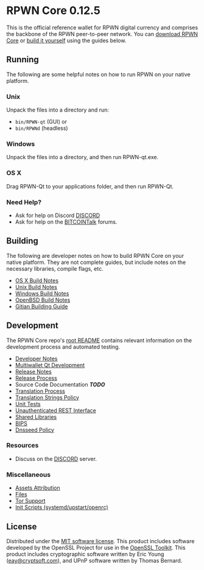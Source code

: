 RPWN Core 0.12.5
=====================

This is the official reference wallet for RPWN digital currency and comprises the backbone of the RPWN peer-to-peer network. You can [download RPWN Core](https://www.respawn.rocks) or [build it yourself](#building) using the guides below.

Running
---------------------
The following are some helpful notes on how to run RPWN on your native platform.

### Unix

Unpack the files into a directory and run:

- `bin/RPWN-qt` (GUI) or
- `bin/RPWNd` (headless)

### Windows

Unpack the files into a directory, and then run RPWN-qt.exe.

### OS X

Drag RPWN-Qt to your applications folder, and then run RPWN-Qt.

### Need Help?

* Ask for help on Discord [DISCORD](https://discord.gg/EqtUe2b)
* Ask for help on the [BITCOINTalk](https://bitcointalk.org/index.php?topic=3916320.0) forums.

Building
---------------------
The following are developer notes on how to build RPWN Core on your native platform. They are not complete guides, but include notes on the necessary libraries, compile flags, etc.

- [OS X Build Notes](build-osx.md)
- [Unix Build Notes](build-unix.md)
- [Windows Build Notes](build-windows.md)
- [OpenBSD Build Notes](build-openbsd.md)
- [Gitian Building Guide](gitian-building.md)

Development
---------------------
The RPWN Core repo's [root README](/README.md) contains relevant information on the development process and automated testing.

- [Developer Notes](developer-notes.md)
- [Multiwallet Qt Development](multiwallet-qt.md)
- [Release Notes](release-notes.md)
- [Release Process](release-process.md)
- Source Code Documentation ***TODO***
- [Translation Process](translation_process.md)
- [Translation Strings Policy](translation_strings_policy.md)
- [Unit Tests](unit-tests.md)
- [Unauthenticated REST Interface](REST-interface.md)
- [Shared Libraries](shared-libraries.md)
- [BIPS](bips.md)
- [Dnsseed Policy](dnsseed-policy.md)

### Resources
* Discuss on the [DISCORD](https://discord.gg/EqtUe2b) server.


### Miscellaneous
- [Assets Attribution](assets-attribution.md)
- [Files](files.md)
- [Tor Support](tor.md)
- [Init Scripts (systemd/upstart/openrc)](init.md)

License
---------------------
Distributed under the [MIT software license](http://www.opensource.org/licenses/mit-license.php).
This product includes software developed by the OpenSSL Project for use in the [OpenSSL Toolkit](https://www.openssl.org/). This product includes
cryptographic software written by Eric Young ([eay@cryptsoft.com](mailto:eay@cryptsoft.com)), and UPnP software written by Thomas Bernard.
